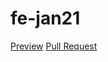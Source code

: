# fe-jan21
  [Preview](https://sherymishel.github.com/fe-jan21/)
  [Pull Request](https://github.com/sherymishel/fe-jan21/pull/1/files)